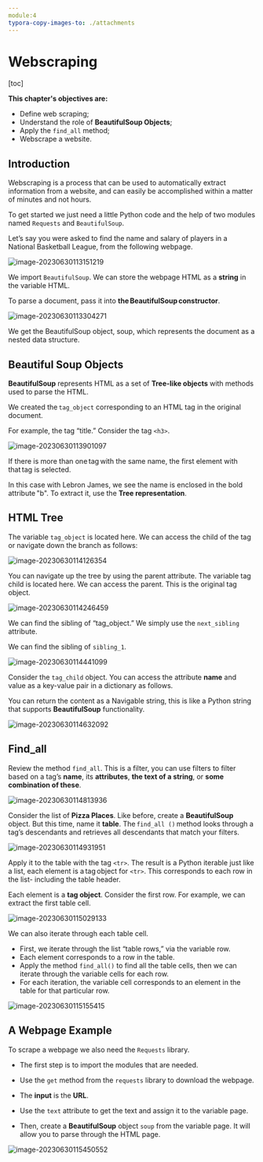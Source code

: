 ```yaml
---
module:4
typora-copy-images-to: ./attachments
---
```


# Webscraping

[toc]

**This chapter's objectives are:** 

- Define web scraping; 
- Understand the role of **BeautifulSoup Objects**;
- Apply the `find_all` method;
- Webscrape a website. 

## Introduction

Webscraping is a process that can be used to automatically extract information from a website, and can easily be accomplished within a matter of minutes and not hours. 

To get started we just need a little Python code and the help of two modules named `Requests` and `BeautifulSoup`. 

Let’s say you were asked to find the name and salary of players in a National Basketball League, from the following webpage. 

![image-20230630113151219](https://raw.githubusercontent.com/RooNat/Myimages/main/2023/06/upgit_20230630_1688121112.png)

We import `BeautifulSoup`. We can store the webpage HTML as a **string** in the variable HTML. 

To parse a document, pass it into **the BeautifulSoup constructor**. 

![image-20230630113304271](https://raw.githubusercontent.com/RooNat/Myimages/main/2023/06/upgit_20230630_1688121204.png)

We get the BeautifulSoup object, soup, which represents the document as a nested data structure. 

## Beautiful Soup Objects

**BeautifulSoup** represents HTML as a set of **Tree-like objects** with methods used to parse the HTML. 

We created the `tag_object` corresponding to an HTML tag in the original document. 

For example, the tag “title.” Consider the tag `<h3>`. 

![image-20230630113901097](https://raw.githubusercontent.com/RooNat/Myimages/main/2023/06/upgit_20230630_1688121542.png)

If there is more than one tag with the same name, the first element with that tag is selected. 

In this case with Lebron James, we see the name is enclosed in the bold attribute "b". To extract it, use the **Tree representation**. 

## HTML Tree

The variable `tag_object` is located here. We can access the child of the tag or navigate down the branch as follows: 

![image-20230630114126354](https://raw.githubusercontent.com/RooNat/Myimages/main/2023/06/upgit_20230630_1688121687.png)

You can navigate up the tree by using the parent attribute. The variable tag child is located here. We can access the parent. This is the original tag object. 

![image-20230630114246459](https://raw.githubusercontent.com/RooNat/Myimages/main/2023/06/upgit_20230630_1688121779.png)

We can find the sibling of “tag_object.” We simply use the `next_sibling` attribute. 

We can find the sibling of `sibling_1`. 

![image-20230630114441099](https://raw.githubusercontent.com/RooNat/Myimages/main/2023/06/upgit_20230630_1688121884.png)



Consider the `tag_child` object. You can access the attribute **name** and value as a key-value pair in a dictionary as follows. 

You can return the content as a Navigable string, this is like a Python string that supports **BeautifulSoup** functionality. 

![image-20230630114632092](https://raw.githubusercontent.com/RooNat/Myimages/main/2023/06/upgit_20230630_1688122013.png)

## Find_all

Review the method `find_all`. This is a filter, you can use filters to filter based on a tag’s **name**, its **attributes**, **the text of a string**, or **some combination of these**. 

![image-20230630114813936](./attachments/image-20230630114813936.png)

Consider the list of **Pizza Places**. Like before, create a **BeautifulSoup** object. But this time, name it **table**. The `find_all ()` method looks through a tag’s descendants and retrieves all descendants that match your filters. 

![image-20230630114931951](https://raw.githubusercontent.com/RooNat/Myimages/main/2023/06/upgit_20230630_1688122173.png)

Apply it to the table with the tag `<tr>`. The result is a Python iterable just like a list, each element is a tag object for `<tr>`. This corresponds to each row in the list- including the table header. 

Each element is a **tag object**. Consider the first row. For example, we can extract the first table cell. 

![image-20230630115029133](https://raw.githubusercontent.com/RooNat/Myimages/main/2023/06/upgit_20230630_1688122230.png)

We can also iterate through each table cell. 

- First, we iterate through the list “table rows,” via the variable row. 
- Each element corresponds to a row in the table. 
- Apply the method `find_all()` to find all the table cells, then we can iterate through the variable cells for each row. 
- For each iteration, the variable cell corresponds to an element in the table for that particular row. 

![image-20230630115155415](https://raw.githubusercontent.com/RooNat/Myimages/main/2023/06/upgit_20230630_1688122317.png)



## A Webpage Example

To scrape a webpage we also need the `Requests` library. 

- The first step is to import the modules that are needed. 

- Use the `get` method from the `requests` library to download the webpage. 
- The **input** is the **URL**. 
- Use the `text` attribute to get the text and assign it to the variable page. 
- Then, create a **BeautifulSoup** object `soup` from the variable page. It will allow you to parse through the HTML page. 

![image-20230630115450552](https://raw.githubusercontent.com/RooNat/Myimages/main/2023/06/upgit_20230630_1688122562.png)
